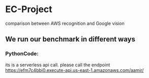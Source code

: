 # EC-Project
comparison between AWS recognition and Google vision

## We run our benchmark in different ways
### PythonCode: 

its is a serverless api call. please call the endpoint https://efm7c4bbi0.execute-api.us-east-1.amazonaws.com/aamir/
